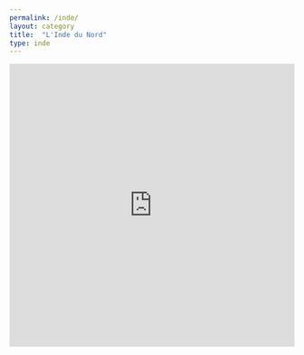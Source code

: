 ```yaml
---
permalink: /inde/
layout: category
title:  "L'Inde du Nord"
type: inde
---
```


<iframe width='100%' height='500px' frameBorder='0' src='https://a.tiles.mapbox.com/v4/planitude.pn53oo5a/attribution,zoompan,zoomwheel,geocoder.html?access_token=pk.eyJ1IjoicGxhbml0dWRlIiwiYSI6ImNpa21hcDJnbDAwN2t3OW00NHExNmJpZmsifQ.h19ybld8IuZGzPcx1Q84Yw'></iframe>

